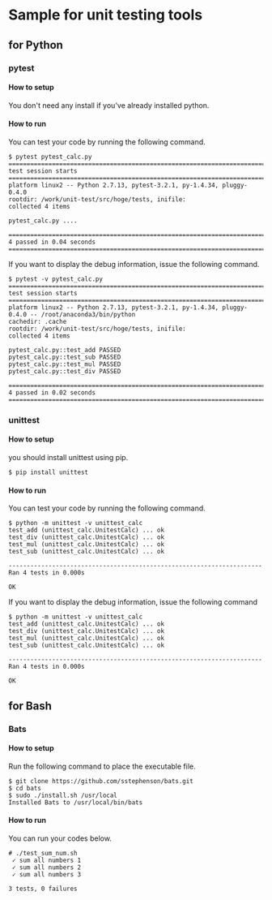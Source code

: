 # Sample for unit testing tools

## for Python

### pytest
#### How to setup

You don't need any install if you've already installed python.

#### How to run

You can test your code by running the following command.

```
$ pytest pytest_calc.py 
========================================================================= test session starts ==========================================================================
platform linux2 -- Python 2.7.13, pytest-3.2.1, py-1.4.34, pluggy-0.4.0
rootdir: /work/unit-test/src/hoge/tests, inifile:
collected 4 items                                                                                                                                                       

pytest_calc.py ....

======================================================================= 4 passed in 0.04 seconds =======================================================================
```

If you want to display the debug information, issue the following command.

```
$ pytest -v pytest_calc.py 
========================================================================= test session starts ==========================================================================
platform linux2 -- Python 2.7.13, pytest-3.2.1, py-1.4.34, pluggy-0.4.0 -- /root/anaconda3/bin/python
cachedir: .cache
rootdir: /work/unit-test/src/hoge/tests, inifile:
collected 4 items                                                                                                                                                       

pytest_calc.py::test_add PASSED
pytest_calc.py::test_sub PASSED
pytest_calc.py::test_mul PASSED
pytest_calc.py::test_div PASSED

======================================================================= 4 passed in 0.02 seconds =======================================================================
```

### unittest
#### How to setup
you should install unittest using pip.

```
$ pip install unittest
```


#### How to run

You can test your code by running the following command.

```
$ python -m unittest -v unittest_calc
test_add (unittest_calc.UnitestCalc) ... ok
test_div (unittest_calc.UnitestCalc) ... ok
test_mul (unittest_calc.UnitestCalc) ... ok
test_sub (unittest_calc.UnitestCalc) ... ok

----------------------------------------------------------------------
Ran 4 tests in 0.000s

OK
```

If you want to display the debug information, issue the following command

```
$ python -m unittest -v unittest_calc
test_add (unittest_calc.UnitestCalc) ... ok
test_div (unittest_calc.UnitestCalc) ... ok
test_mul (unittest_calc.UnitestCalc) ... ok
test_sub (unittest_calc.UnitestCalc) ... ok

----------------------------------------------------------------------
Ran 4 tests in 0.000s

OK
```

## for Bash
### Bats
#### How to setup

Run the following command to place the executable file.

```
$ git clone https://github.com/sstephenson/bats.git
$ cd bats
$ sudo ./install.sh /usr/local
Installed Bats to /usr/local/bin/bats
```

#### How to run

You can run your codes below.

```
# ./test_sum_num.sh 
 ✓ sum all numbers 1
 ✓ sum all numbers 2
 ✓ sum all numbers 3

3 tests, 0 failures
```
